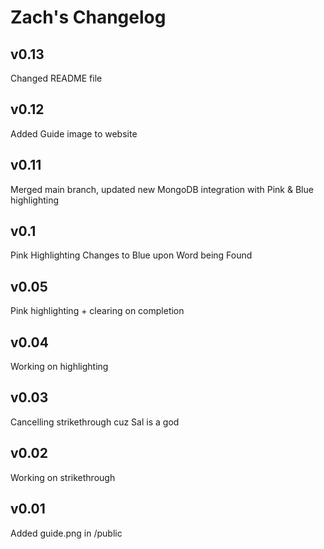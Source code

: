 # Zach's Changelog

## v0.13
Changed README file

## v0.12
Added Guide image to website

## v0.11
Merged main branch, updated new MongoDB integration with Pink & Blue highlighting

## v0.1
Pink Highlighting Changes to Blue upon Word being Found

## v0.05
Pink highlighting + clearing on completion

## v0.04
Working on highlighting

## v0.03
Cancelling strikethrough cuz Sal is a god

## v0.02
Working on strikethrough

## v0.01
Added guide.png in /public